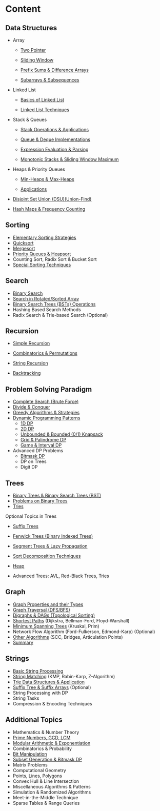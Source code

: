 # Content

## Data Structures

- Array

  * [Two Pointer](array/ch1.md)

  * [Sliding Window](array/ch2.md)

  * [Prefix Sums & Difference Arrays](array/ch3.md)

  * [Subarrays & Subsequences](array/ch4.md)


- Linked List

  * [Basics of Linked List](ll/ch1.md)

  * [Linked List Techniques](ll/ch2.md)


* Stack & Queues

  * [Stack Operations & Applications](stknq/ch1.md)

  * [Queue & Deque Implementations](stknq/ch2.md)

  * [Expression Evaluation & Parsing](stknq/ch3.md)

  * [Monotonic Stacks & Sliding Window Maximum](stknq/ch4.md)


* Heaps & Priority Queues

  * [Min-Heaps & Max-Heaps](heaps/ch1.md)

  * [Applications](heaps/ch2.md)


* [Disjoint Set Union (DSU)(Union-Find)](dsu.md)

* [Hash Maps & Frequency Counting](hash/ch1.md)



## Sorting

* [Elementary Sorting Strategies](sorting/ch1.md)
* [Quicksort](sorting/ch2.md)
* [Mergesort](sorting/ch3.md)
* [Priority Queues & Heapsort](heaps/ch1.md)
* Counting Sort, Radix Sort & Bucket Sort
* [Special Sorting Techniques](sorting/ch6.md)



## Search

* [Binary Search](search/binary_search.md)
* [Search in Rotated/Sorted Array](search/ch2.md)
* [Binary Search Trees (BSTs) Operations](trees/ch1.md)
* Hashing Based Search Methods
* Radix Search & Trie-based Search (Optional)



## Recursion

* [Simple Recursion](recursion/ch1.md)

* [Combinatorics & Permutations](recursion/ch2.md)

* [String Recursion](recursion/ch3.md)

* [Backtracking](recursion/ch4.md)



## Problem Solving Paradigm

- [Complete Search (Brute Force)](paradigm/complete.md)
- [Divide & Conquer](paradigm/dnc.md)
- [Greedy Algorithms & Strategies](paradigm/greedy.md)
- [Dynamic Programming Patterns](dp/intro.md)
  - [1D DP](dp/ch1.md)
  - [2D DP](dp/ch2.md)
  - [Unbounded & Bounded (0/1) Knapsack](dp/ch3.md)
  - [Grid & Palindrome DP](dp/ch4.md)
  - [Game & Interval DP](dp/ch5.md)
- Advanced DP Problems
  - [Bitmask DP](additional/bit2.md)
  - DP on Trees
  - Digit DP



## Trees

* [Binary Trees & Binary Search Trees (BST)](trees/ch1.md)
* [Problems on Binary Trees](trees/ch2.md)
* [Tries](strings/ch3.md)

Optional Topics in Trees

* [Suffix Trees](strings/ch4.md)
* [Fenwick Trees (Binary Indexed Trees)](trees/ch3.md)
* [Segment Trees & Lazy Propagation](trees/ch4.md)

* [Sqrt Decomposition Techniques](trees/ch5.md)

* [Heap](trees/ch6.md)

* Advanced Trees: AVL, Red-Black Trees, Tries



## Graph

* [Graph Properties and their Types](graphs/ch1.md)
* [Graph Traversal (DFS/BFS)](graphs/ch2.md)
* [Digraphs & DAGs (Topological Sorting)](graphs/ch3.md)
* [Shortest Paths](graphs/ch4.md) (Dijkstra, Bellman-Ford, Floyd-Warshall)
* [Minimum Spanning Trees](graphs/ch5.md) (Kruskal, Prim)
* Network Flow Algorithm (Ford-Fulkerson, Edmond-Karp) (Optional)
* [Other Algorithms](graphs/ch6.md) (SCC, Bridges, Articulation Points)
* [Summary](graphs/summary.md)



## Strings

* [Basic String Processing](strings/ch1.md)
* [String Matching](strings/ch2.md) (KMP, Rabin-Karp, Z-Algorithm)
* [Trie Data Structures & Application](strings/ch3.md)
* [Suffix Tree & Suffix Arrays](strings/ch4.md) (Optional)
* String Processing with DP
* String Tasks
* Compression & Encoding Techniques



## Additional Topics

* Mathematics & Number Theory
* [Prime Numbers, GCD, LCM](additional/ch2.md)
* [Modular Arithmetic & Exponentiation](additional/ch3.md)
* Combinatorics & Probability
* [Bit Manipulation](additional/bit1.md)
* [Subset Generation & Bitmask DP](additional/bit2.md)
* Matrix Problems
* Computational Geometry
* Points, Lines, Polygons
* Convex Hull & Line Intersection
* Miscellaneous Algorithms & Patterns
* Simulation & Randomized Algorithms
* Meet-in-the-Middle Technique
* Sparse Tables & Range Queries

